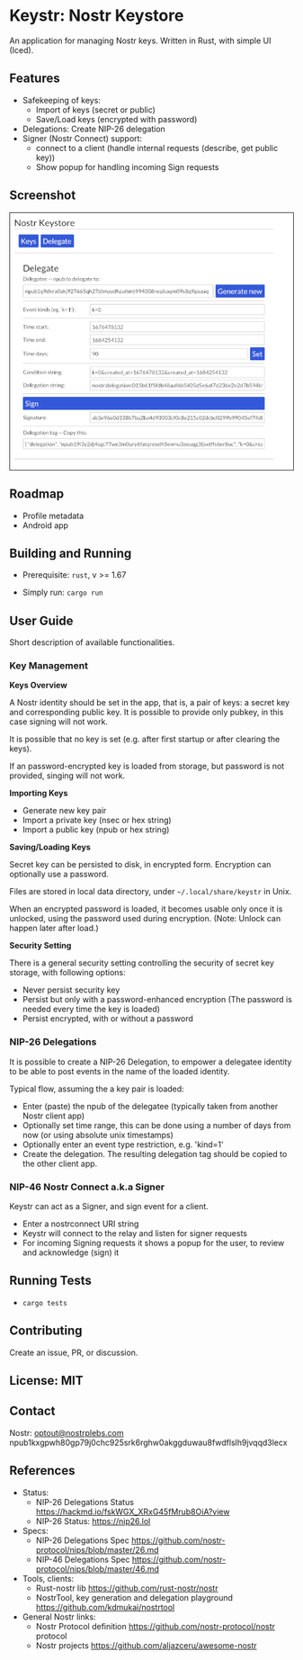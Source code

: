 # **Keystr**: Nostr Keystore

An application for managing Nostr keys.
Written in Rust, with simple UI (Iced).

## Features

- Safekeeping of keys:
  - Import of keys (secret or public)
  - Save/Load keys (encrypted with password)
- Delegations: Create NIP-26 delegation
- Signer (Nostr Connect) support:
  - connect to a client (handle internal requests (describe, get public key))
  - Show popup for handling incoming Sign requests


## Screenshot

<img src="media/screenshot-01-deleg.png" align="center" title="screenshot delegation" border="1">

## Roadmap

- Profile metadata
- Android app

## Building and Running

- Prerequisite: `rust`, v >= 1.67

- Simply run:  `cargo run`

## User Guide

Short description of available functionalities.

### Key Management

**Keys Overview**

A Nostr identity should be set in the app, that is, a pair of keys: a secret key and corresponding public key.
It is possible to provide only pubkey, in this case signing will not work.

It is possible that no key is set (e.g. after first startup or after clearing the keys).

If an password-encrypted key is loaded from storage, but password is not provided, singing will not work.

**Importing Keys**

- Generate new key pair
- Import a private key (nsec or hex string)
- Import a public key (npub or hex string)

**Saving/Loading Keys**

Secret key can be persisted to disk, in encrypted form.
Encryption can optionally use a password.

Files are stored in local data directory, under `~/.local/share/keystr` in Unix.

When an encrypted password is loaded, it becomes usable only once it is unlocked, using the password used during encryption. (Note: Unlock can happen later after load.)

**Security Setting**

There is a general security setting controlling the security of secret key storage, with following options:
- Never persist security key
- Persist but only with a password-enhanced encryption (The password is needed every time the key is loaded)
- Persist encrypted, with or without a password

### NIP-26 Delegations

It is possible to create a NIP-26 Delegation, to empower a delegatee identity to be able to post events in the name of the loaded identity.

Typical flow, assuming the a key pair is loaded:

- Enter (paste) the npub of the delegatee (typically taken from another Nostr client app)
- Optionally set time range, this can be done using a number of days from now (or using absolute unix timestamps)
- Optionally enter an event type restriction, e.g. 'kind=1'
- Create the delegation. The resulting delegation tag should be copied to the other client app.

### NIP-46 Nostr Connect a.k.a Signer

Keystr can act as a Signer, and sign event for a client.

- Enter a nostrconnect URI string
- Keystr will connect to the relay and listen for signer requests
- For incoming Signing requests it shows a popup for the user, to review and acknowledge (sign) it


## Running Tests

- `cargo tests`

## Contributing

Create an issue, PR, or discussion.

## License: MIT

## Contact

Nostr: optout@nostrplebs.com npub1kxgpwh80gp79j0chc925srk6rghw0akggduwau8fwdflslh9jvqqd3lecx

## References

- Status:
  - NIP-26 Delegations Status  https://hackmd.io/fskWGX_XRxG45fMrub8OiA?view
  - NIP-26 Status: https://nip26.lol
- Specs:
  - NIP-26 Delegations Spec https://github.com/nostr-protocol/nips/blob/master/26.md
  - NIP-46 Delegations Spec https://github.com/nostr-protocol/nips/blob/master/46.md
- Tools, clients:
  - Rust-nostr lib  https://github.com/rust-nostr/nostr
  - NostrTool, key generation and delegation playground  https://github.com/kdmukai/nostrtool
- General Nostr links:
  - Nostr Protocol definition  https://github.com/nostr-protocol/nostr  protocol
  - Nostr projects  https://github.com/aljazceru/awesome-nostr

